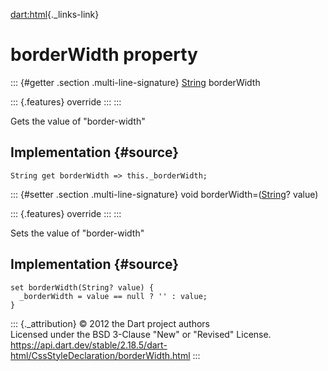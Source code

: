 [dart:html](../../dart-html/dart-html-library){._links-link}

borderWidth property
====================

::: {#getter .section .multi-line-signature}
[String](../../dart-core/string-class) borderWidth

::: {.features}
override
:::
:::

Gets the value of \"border-width\"

Implementation {#source}
--------------

``` {.language-dart data-language="dart"}
String get borderWidth => this._borderWidth;
```

::: {#setter .section .multi-line-signature}
void borderWidth=([String](../../dart-core/string-class)? value)

::: {.features}
override
:::
:::

Sets the value of \"border-width\"

Implementation {#source}
--------------

``` {.language-dart data-language="dart"}
set borderWidth(String? value) {
  _borderWidth = value == null ? '' : value;
}
```

::: {._attribution}
© 2012 the Dart project authors\
Licensed under the BSD 3-Clause \"New\" or \"Revised\" License.\
<https://api.dart.dev/stable/2.18.5/dart-html/CssStyleDeclaration/borderWidth.html>
:::
